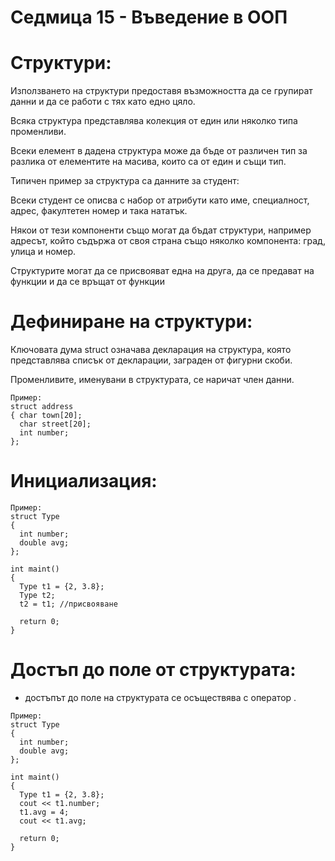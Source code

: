 # Седмица 15 - Въведение в ООП

Структури:
=
Използването на структури предоставя възможността да се групират данни и да се работи с тях като едно цяло. 

Всяка структура представлява колекция от един или няколко типа променливи.

Всеки елемент в дадена структура може да бъде от различен тип за разлика от елементите на масива, които са от един и същи тип. 

Типичен пример за структура са данните за студент: 

Всеки студент се описва с набор от атрибути като име, специалност, адрес, факултетен номер и така нататък. 

Някои от тези компоненти също могат да бъдат структури, например адресът, който съдържа от своя страна също няколко компонента: град, улица и номер.

Структурите могат да се присвояват една на друга, да се предават на функции и да се връщат от функции

Дефиниране на структури:
=
Ключовата дума struct означава декларация на структура, която представлява списък от декларации, заграден от фигурни скоби. 

Променливите, именувани в структурата, се наричат член данни.

```
Пример:
struct address
{ char town[20];
  char street[20];  
  int number; 
};
````

Инициализация:
=
```
Пример:
struct Type
{   
  int number; 
  double avg;
};

int maint()
{
  Type t1 = {2, 3.8};
  Type t2;
  t2 = t1; //присвояване
  
  return 0;
}
````

Достъп до поле от структурата:
=
- достъпът до поле на структурата се осъществява с оператор .
```
Пример:
struct Type
{   
  int number; 
  double avg;
};

int maint()
{
  Type t1 = {2, 3.8};
  cout << t1.number;
  t1.avg = 4;
  cout << t1.avg;
  
  return 0;
}
````

